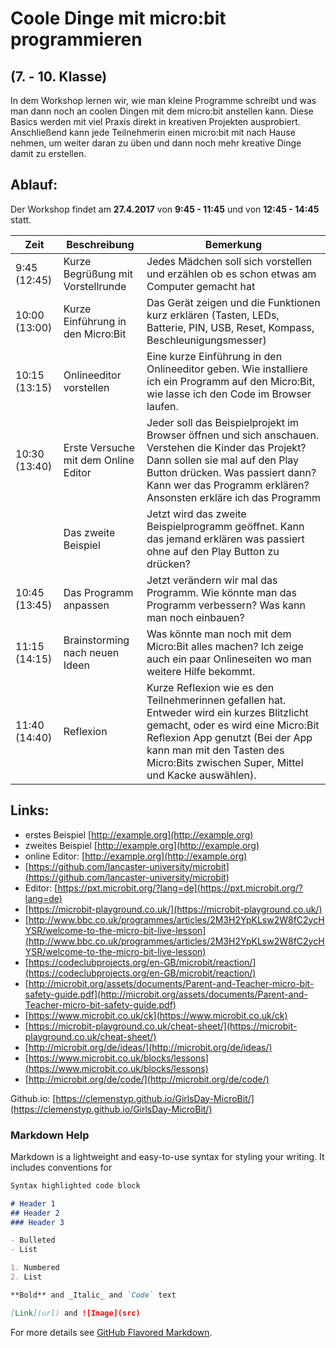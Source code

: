 # Coole Dinge mit micro:bit programmieren
## (7. - 10. Klasse)

In dem Workshop lernen wir, wie man kleine Programme schreibt und was man dann noch an coolen Dingen mit dem micro:bit anstellen kann. Diese Basics werden mit viel Praxis direkt in kreativen Projekten ausprobiert. Anschließend kann jede Teilnehmerin einen micro:bit mit nach Hause nehmen, um weiter daran zu üben und dann noch mehr kreative Dinge damit zu erstellen.

## Ablauf:
Der Workshop findet am **27.4.2017** von **9:45 - 11:45** und von **12:45 - 14:45** statt. 

| Zeit         |      Beschreibung                 |  Bemerkung     |
|--------------|-----------------------------------|----------------|
| 9:45 (12:45) | Kurze Begrüßung mit Vorstellrunde | Jedes Mädchen soll sich vorstellen und erzählen ob es schon etwas am Computer gemacht hat |
| 10:00 (13:00) | Kurze Einführung in den Micro:Bit   | Das Gerät zeigen und die Funktionen kurz erklären (Tasten, LEDs, Batterie, PIN, USB, Reset, Kompass, Beschleunigungsmesser) |
| 10:15 (13:15) | Onlineeditor vorstellen |  Eine kurze Einführung in den Onlineeditor geben. Wie installiere ich ein Programm auf den Micro:Bit, wie lasse ich den Code im Browser laufen. |
|10:30 (13:40) | Erste Versuche mit dem Online Editor | Jeder soll das Beispielprojekt im Browser öffnen und sich anschauen. Verstehen die Kinder das Projekt? Dann sollen sie mal auf den Play Button drücken. Was passiert dann? Kann wer das Programm erklären? Ansonsten erkläre ich das Programm |
|  | Das zweite Beispiel | Jetzt wird das zweite Beispielprogramm geöffnet. Kann das jemand erklären was passiert ohne auf den Play Button zu drücken? |
|10:45 (13:45) | Das Programm anpassen | Jetzt verändern wir mal das Programm. Wie könnte man das Programm verbessern? Was kann man noch einbauen?|
|11:15 (14:15) | Brainstorming nach neuen Ideen | Was könnte man noch mit dem Micro:Bit alles machen? Ich zeige auch ein paar Onlineseiten wo man weitere Hilfe bekommt. |
|11:40 (14:40) | Reflexion | Kurze Reflexion wie es den Teilnehmerinnen gefallen hat. Entweder wird ein kurzes Blitzlicht gemacht, oder es wird eine Micro:Bit Reflexion App genutzt (Bei der App kann man mit den Tasten des Micro:Bits zwischen Super, Mittel und Kacke auswählen). |

## Links:
- erstes Beispiel [http://example.org](http://example.org)
- zweites Beispiel [http://example.org](http://example.org)
- online Editor: [http://example.org](http://example.org)
- [https://github.com/lancaster-university/microbit](https://github.com/lancaster-university/microbit)
- Editor: [https://pxt.microbit.org/?lang=de](https://pxt.microbit.org/?lang=de)
- [https://microbit-playground.co.uk/](https://microbit-playground.co.uk/)
- [http://www.bbc.co.uk/programmes/articles/2M3H2YpKLsw2W8fC2ycHYSR/welcome-to-the-micro-bit-live-lesson](http://www.bbc.co.uk/programmes/articles/2M3H2YpKLsw2W8fC2ycHYSR/welcome-to-the-micro-bit-live-lesson)
- [https://codeclubprojects.org/en-GB/microbit/reaction/](https://codeclubprojects.org/en-GB/microbit/reaction/)
- [http://microbit.org/assets/documents/Parent-and-Teacher-micro-bit-safety-guide.pdf](http://microbit.org/assets/documents/Parent-and-Teacher-micro-bit-safety-guide.pdf)
- [https://www.microbit.co.uk/ck](https://www.microbit.co.uk/ck)
- [https://microbit-playground.co.uk/cheat-sheet/](https://microbit-playground.co.uk/cheat-sheet/)
- [http://microbit.org/de/ideas/](http://microbit.org/de/ideas/)
- [https://www.microbit.co.uk/blocks/lessons](https://www.microbit.co.uk/blocks/lessons)
- [http://microbit.org/de/code/](http://microbit.org/de/code/)


Github.io: [https://clemenstyp.github.io/GirlsDay-MicroBit/](https://clemenstyp.github.io/GirlsDay-MicroBit/)


### Markdown Help

Markdown is a lightweight and easy-to-use syntax for styling your writing. It includes conventions for

```markdown
Syntax highlighted code block

# Header 1
## Header 2
### Header 3

- Bulleted
- List

1. Numbered
2. List

**Bold** and _Italic_ and `Code` text

[Link](url) and ![Image](src)
```

For more details see [GitHub Flavored Markdown](https://guides.github.com/features/mastering-markdown/).

